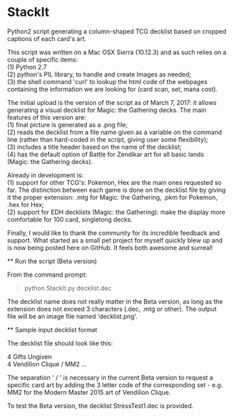 # StackIt

Python2 script generating a column-shaped TCG decklist based on cropped captions of each card's art.


This script was written on a Mac OSX Sierra (10.12.3) and as such relies on a couple of specific items:  
  (1) Python 2.7  
  (2) python's PIL library, to handle and create Images as needed;  
  (3) the shell command 'curl' to lookup the html code of the webpages containing the information we are looking for (card scan, set, mana cost).
  
  
The initial upload is the version of the script as of March 7, 2017: it allows generating a visual decklist for Magic: the Gathering decks. The main features of this version are:  
  (1) final picture is generated as a .png file;  
  (2) reads the decklist from a file name given as a variable on the command line (rather than hard-coded in the script, giving user some flexibility);  
  (3) includes a title header based on the name of the decklist;  
  (4) has the default option of Battle for Zendikar art for all basic lands (Magic: the Gathering decks).
  

Already in development is:  
  (1) support for other TCG's: Pokemon, Hex are the main ones requested so far. The distinction between each game is done on the decklist file by giving it the proper extension: .mtg for Magic: the Gathering, .pkm for Pokemon, .hex for Hex;  
  (2) support for EDH decklists (Magic: the Gathering): make the display more comfortable for 100 card, singletong decks.


Finally, I would like to thank the community for its incredible feedback and support. What started as a small pet project for myself quickly blew up and is now being posted here on GitHub. It feels both awesome and surreal!


** Run the script (Beta version)

From the command prompt:
> python StackIt.py decklist.dec

The decklist name does not really matter in the Beta version, as long as the extension does not exceed 3 characters (.dec, .mtg or other). The output file will be an image file named 'decklist.png'.


** Sample input decklist format

The decklist file should look like this:

4 Gifts Ungiven  
4 Vendilion Clique / MM2 
...  

The separation ' / ' is necessary in the current Beta version to request a specific card art by adding the 3 letter code of the corresponding set - e.g. MM2 for the Modern Master 2015 art of Vendilion Clique.

To test the Beta version, the decklist StressTest1.dec is provided.
